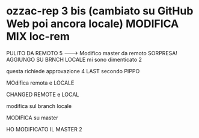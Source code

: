 # ozzac-rep 3 bis (cambiato su GitHub Web poi ancora locale) MODIFICA MIX loc-rem

PULITO DA REMOTO 5 ---> Modifico master da remoto  SORPRESA!
AGGIUNGO SU BRNCH LOCALE mi sono dimenticato 2

questa richiede approvazione 4 LAST secondo PIPPO

MOdifica remota e LOCALE

CHANGED REMOTE e LOCAL

modifica sul branch locale

MODIFICA su master

HO MODIFICATO IL MASTER 2